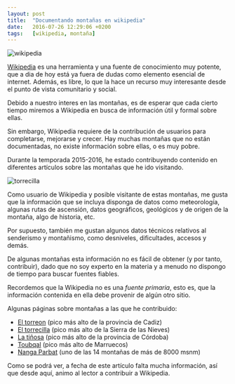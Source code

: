 ```yaml
---
layout: post
title:  "Documentando montañas en wikipedia"
date:   2016-07-26 12:29:06 +0200
tags:	[wikipedia, montaña]
---
```


![wikipedia][logowikipedia.png]

[Wikipedia](https://es.wikipedia.org/) es una herramienta y una fuente de conocimiento muy potente, que a
dia de hoy está ya fuera de dudas como elemento esencial de internet.
Además, es libre, lo que la hace un recurso muy interesante desde el punto
de vista comunitario y social.

Debido a nuestro interes en las montañas, es de esperar que cada cierto
tiempo miremos a Wikipedia en busca de información útil y formal sobre ellas.

Sin embargo, Wikipedia requiere de la contribución de usuarios para completarse,
mejorarse y crecer.
Hay muchas montañas que no están documentadas, no existe información sobre
ellas, o es muy pobre.

Durante la temporada 2015-2016, he estado contribuyendo contenido en
diferentes artículos sobre las montañas que he ido visitando.

![torrecilla][torrecilla.png]

Como usuario de Wikipedia y posible visitante de estas montañas, me gusta
que la información que se incluya disponga de datos como meteorología,
algunas rutas de ascensión, datos geográficos, geológicos y de origen de
la montaña, algo de historia, etc.

Por supuesto, también me gustan algunos datos técnicos relativos al senderismo
y montañismo, como desniveles, dificultades, accesos y demás.

De algunas montañas esta información no es fácil de obtener (y por tanto,
contribuir), dado que no soy experto en la materia y a menudo no dispongo
de tiempo para buscar fuentes fiables.

Recordemos que la Wikipedia no es una *fuente primaria*, esto es, que la
información contenida en ella debe provenir de algún otro sitio.

Algunas páginas sobre montañas a las que he contribuido:

* [El torreon][wikipedia-torreon] (pico más alto de la provincia de Cadiz)
* [El torrecilla][wikipedia-torrecilla] (pico más alto de la Sierra de las Nieves)
* [La tiñosa][wikipedia-tiñosa] (pico más alto de la provincia de Córdoba)
* [Toubqal][wikipedia-toubqal] (pico más alto de Marruecos)
* [Nanga Parbat][wikipedia-nanga] (uno de las 14 montañas de más de 8000 msnm)

Como se podrá ver, a fecha de este artículo falta mucha información, así que
desde aquí, animo al lector a contribuir a Wikipedia.

[logowikipedia.png]:	{{site.url}}/assets/logowikipedia.png
[wikipedia-torrecilla]:	https://es.wikipedia.org/wiki/Torrecilla
[wikipedia-torreon]:	https://es.wikipedia.org/wiki/El_Torre%C3%B3n_(pico)
[wikipedia-tiñosa]:	https://es.wikipedia.org/wiki/Pico_de_la_Ti%C3%B1osa
[wikipedia-toubqal]:	https://es.wikipedia.org/wiki/Monte_Tubqal
[wikipedia-nanga]:	https://es.wikipedia.org/wiki/Nanga_Parbat
[torrecilla.png]:	{{site.url}}/assets/torrecilla.png
